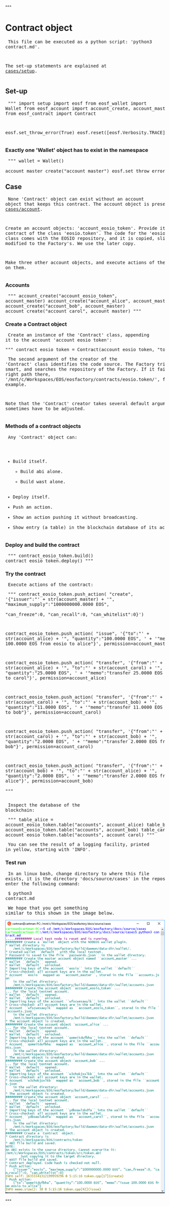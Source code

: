 """
# Contract object

<normal><pre>
This file can be executed as a python script: 'python3 contract.md'.

The set-up statements are explained at <a href="setup.html">cases/setup</a>.
</pre></normal>

## Set-up

<normal><pre>
"""
import setup
import eosf
from eosf_wallet import Wallet
from eosf_account import account_create, account_master_create
from eosf_contract import Contract

eosf.set_throw_error(True)
eosf.reset([eosf.Verbosity.TRACE])
"""
</pre></normal>

### Exactly one 'Wallet' object has to exist in the namespace

<normal><pre>
"""
wallet = Wallet()   
account_master_create("account_master")
eosf.set_throw_error(False)
"""
</pre></normal>

## Case

<normal><pre>
None 'Contract' object can exist without an account object that keeps this
contract. The account object is presented at <a href="account.html">cases/account</a>.

Create an account objects: 'account_eosio_token'. Provide it with a contract 
of the class 'eosio.token'. The code for the 'eosio.token' class comes with 
the EOSIO repository, and it is copied, slightly modified to the Factory's. 
We use the later copy.

Make three other account objects, and execute actions of the contract on them.
</pre></normal>

### Accounts

<normal><pre>
"""
account_create("account_eosio_token", account_master)
account_create("account_alice", account_master)
account_create("account_bob", account_master)
account_create("account_carol", account_master)
"""
</pre></normal>

### Create a Contract object

<normal><pre>
Create an instance of the 'Contract' class, appending it to the account 
'account_eosio_token':
</pre></normal>
<normal><pre>
"""
contract_eosio_token = Contract(account_eosio_token, "token")
"""
</pre></normal>
<normal><pre>
The second argument of the creator of the 'Contract' class identifies the 
code source. The Factory tries to be smart, and searches the repository of the 
Factory. If it fails, put the right path there, 
'/mnt/c/Workspaces/EOS/eosfactory/contracts/eosio.token/',
for example.

Note that the 'Contract' creator takes several default arguments that 
sometimes have to be adjusted.
</pre></normal>

### Methods of a contract objects

<normal><pre>
Any 'Contract' object can:

* Build itself.
    * Build abi alone.
    * Build wast alone.
* Deploy itself.
* Push an action.
* Show an action pushing it without broadcasting.
* Show entry (a table) in the blockchain database of its account.
</pre></normal>

### Deploy and build the contract

<normal><pre>
"""
contract_eosio_token.build()
contract_eosio_token.deploy()
"""
</pre></normal>

### Try the contract

<normal><pre>
Execute actions of the contract:
</pre></normal>
<normal><pre>
"""
contract_eosio_token.push_action(
    "create", 
    '{"issuer":"' 
        + str(account_master) 
        + '", "maximum_supply":"1000000000.0000 EOS", \
        "can_freeze":0, "can_recall":0, "can_whitelist":0}')

contract_eosio_token.push_action(
    "issue",
    '{"to":"' + str(account_alice)
        + '", "quantity":"100.0000 EOS", '
        + '"memo":"issue 100.0000 EOS from eosio to alice"}',
    permission=account_master)

contract_eosio_token.push_action(
    "transfer",
    '{"from":"' + str(account_alice)
        + '", "to":"' + str(account_carol)
        + '", "quantity":"25.0000 EOS", '
        + '"memo":"transfer 25.0000 EOS from alice to carol"}',
    permission=account_alice)

contract_eosio_token.push_action(
    "transfer",
    '{"from":"' + str(account_carol)
        + '", "to":"' + str(account_bob)
        + '", "quantity":"11.0000 EOS", '
        + '"memo":"transfer 11.0000 EOS from carol to bob"}',
    permission=account_carol)

contract_eosio_token.push_action(
    "transfer",
    '{"from":"' + str(account_carol)
        + '", "to":"' + str(account_bob)
        + '", "quantity":"2.0000 EOS", '
        + '"memo":"transfer 2.0000 EOS from carol to bob"}',
    permission=account_carol)

contract_eosio_token.push_action(
    "transfer",
    '{"from":"' + str(account_bob)
        + '", "to":"' + str(account_alice)
        + '", "quantity":"2.0000 EOS", '
        + '"memo":"transfer 2.0000 EOS from bob to alice"}',
    permission=account_bob)                
"""
</pre></normal>
<normal><pre>
Inspect the database of the blockchain:
</pre></normal>
<normal><pre>
"""
table_alice = account_eosio_token.table("accounts", account_alice)
table_bob = account_eosio_token.table("accounts", account_bob)
table_carol = account_eosio_token.table("accounts", account_carol)
"""
</pre></normal>

<normal><pre>
You can see the result of a logging facility, printed in yellow, starting with 
'INFO'.
</pre></normal>

### Test run

<normal><pre>
In an linux bash, change directory to where this file exists, it is the 
directory 'docs/source/cases' in the repository, and enter the following 
command:
</pre></normal>
<normal><pre>
$ python3 contract.md
</pre></normal>
<normal><pre>
We hope that you get something similar to this shown in the image below.
</pre></normal>
<img src="contract.png" 
    onerror="this.src='../../../source/cases/contract.png'"   
    alt="contract object" width="720px"/>

"""